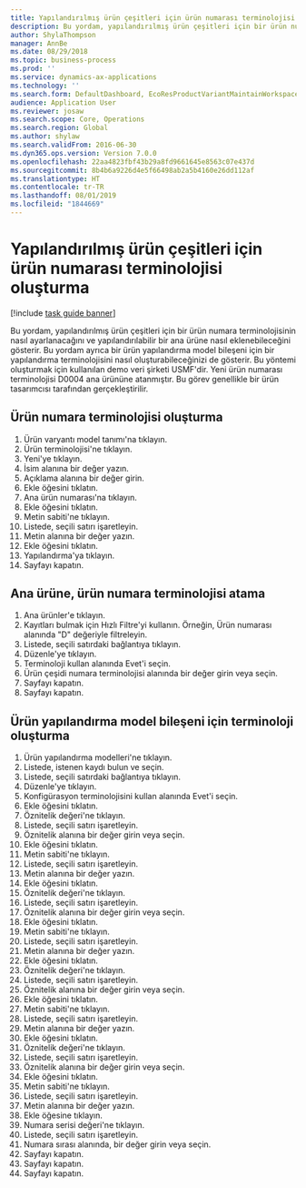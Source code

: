```yaml
---
title: Yapılandırılmış ürün çeşitleri için ürün numarası terminolojisi oluşturma
description: Bu yordam, yapılandırılmış ürün çeşitleri için bir ürün numara terminolojisinin nasıl ayarlanacağını ve yapılandırılabilir bir ana ürüne nasıl eklenebileceğini gösterir.
author: ShylaThompson
manager: AnnBe
ms.date: 08/29/2018
ms.topic: business-process
ms.prod: ''
ms.service: dynamics-ax-applications
ms.technology: ''
ms.search.form: DefaultDashboard, EcoResProductVariantMaintainWorkspace, EcoResNomenclature, EcoResProductListPage, EcoResProductDetails, PCProductConfigurationModelListPage, PCProductConfigurationModelDetails
audience: Application User
ms.reviewer: josaw
ms.search.scope: Core, Operations
ms.search.region: Global
ms.author: shylaw
ms.search.validFrom: 2016-06-30
ms.dyn365.ops.version: Version 7.0.0
ms.openlocfilehash: 22aa4823fbf43b29a8fd9661645e8563c07e437d
ms.sourcegitcommit: 8b4b6a9226d4e5f66498ab2a5b4160e26dd112af
ms.translationtype: HT
ms.contentlocale: tr-TR
ms.lasthandoff: 08/01/2019
ms.locfileid: "1844669"
---
```

# <a name="create-a-product-number-nomenclature-for-configured-product-variants"></a>Yapılandırılmış ürün çeşitleri için ürün numarası terminolojisi oluşturma

[!include [task guide banner](../../includes/task-guide-banner.md)]

Bu yordam, yapılandırılmış ürün çeşitleri için bir ürün numara terminolojisinin nasıl ayarlanacağını ve yapılandırılabilir bir ana ürüne nasıl eklenebileceğini gösterir. Bu yordam ayrıca bir ürün yapılandırma model bileşeni için bir yapılandırma terminolojisini nasıl oluşturabileceğinizi de gösterir. Bu yöntemi oluşturmak için kullanılan demo veri şirketi USMF'dir. Yeni ürün numarası terminolojisi D0004 ana ürününe atanmıştır. Bu görev genellikle bir ürün tasarımcısı tarafından gerçekleştirilir.


## <a name="create-a-product-number-nomenclature"></a>Ürün numara terminolojisi oluşturma
1. Ürün varyantı model tanımı'na tıklayın.
2. Ürün terminolojisi'ne tıklayın.
3. Yeni'ye tıklayın.
4. İsim alanına bir değer yazın.
5. Açıklama alanına bir değer girin.
6. Ekle öğesini tıklatın.
7. Ana ürün numarası'na tıklayın.
8. Ekle öğesini tıklatın.
9. Metin sabiti'ne tıklayın.
10. Listede, seçili satırı işaretleyin.
11. Metin alanına bir değer yazın.
12. Ekle öğesini tıklatın.
13. Yapılandırma'ya tıklayın.
14. Sayfayı kapatın.

## <a name="assign-the-product-number-nomenclature-to-a-product-master"></a>Ana ürüne, ürün numara terminolojisi atama
1. Ana ürünler'e tıklayın.
2. Kayıtları bulmak için Hızlı Filtre'yi kullanın. Örneğin, Ürün numarası alanında "D" değeriyle filtreleyin.
3. Listede, seçili satırdaki bağlantıya tıklayın.
4. Düzenle'ye tıklayın.
5. Terminoloji kullan alanında Evet'i seçin.
6. Ürün çeşidi numara terminolojisi alanında bir değer girin veya seçin.
7. Sayfayı kapatın.
8. Sayfayı kapatın.

## <a name="create-nomenclature-for-a-product-configuration-model-component"></a>Ürün yapılandırma model bileşeni için terminoloji oluşturma
1. Ürün yapılandırma modelleri'ne tıklayın.
2. Listede, istenen kaydı bulun ve seçin.
3. Listede, seçili satırdaki bağlantıya tıklayın.
4. Düzenle'ye tıklayın.
5. Konfigürasyon terminolojisini kullan alanında Evet'i seçin.
6. Ekle öğesini tıklatın.
7. Öznitelik değeri'ne tıklayın.
8. Listede, seçili satırı işaretleyin.
9. Öznitelik alanına bir değer girin veya seçin.
10. Ekle öğesini tıklatın.
11. Metin sabiti'ne tıklayın.
12. Listede, seçili satırı işaretleyin.
13. Metin alanına bir değer yazın.
14. Ekle öğesini tıklatın.
15. Öznitelik değeri'ne tıklayın.
16. Listede, seçili satırı işaretleyin.
17. Öznitelik alanına bir değer girin veya seçin.
18. Ekle öğesini tıklatın.
19. Metin sabiti'ne tıklayın.
20. Listede, seçili satırı işaretleyin.
21. Metin alanına bir değer yazın.
22. Ekle öğesini tıklatın.
23. Öznitelik değeri'ne tıklayın.
24. Listede, seçili satırı işaretleyin.
25. Öznitelik alanına bir değer girin veya seçin.
26. Ekle öğesini tıklatın.
27. Metin sabiti'ne tıklayın.
28. Listede, seçili satırı işaretleyin.
29. Metin alanına bir değer yazın.
30. Ekle öğesini tıklatın.
31. Öznitelik değeri'ne tıklayın.
32. Listede, seçili satırı işaretleyin.
33. Öznitelik alanına bir değer girin veya seçin.
34. Ekle öğesini tıklatın.
35. Metin sabiti'ne tıklayın.
36. Listede, seçili satırı işaretleyin.
37. Metin alanına bir değer yazın.
38. Ekle öğesine tıklayın.
39. Numara serisi değeri'ne tıklayın.
40. Listede, seçili satırı işaretleyin.
41. Numara sırası alanında, bir değer girin veya seçin.
42. Sayfayı kapatın.
43. Sayfayı kapatın.
44. Sayfayı kapatın.

